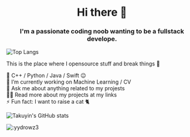 
<h1 align="center">Hi there 👋</h1>  
<h3 align="center">I'm a passionate coding noob wanting to be a fullstack develope.</h3>

![Top Langs](https://github-readme-stats.vercel.app/api/top-langs/?username=yydrowz3&layout=compact)

This is the place where I opensource stuff and break things 🤣

🔭  C++ / Python / Java / Swift 😉  
🌱  I’m currently working on Machine Learning / CV  
💬  Ask me about anything related to my projests  
👨‍💻  Read more about my projects at my links  
⚡  Fun fact: I want to raise a cat 🐈  

![Takuyin's GitHub stats](https://github-readme-stats.vercel.app/api?username=yydrowz3&show_icons=true&count_private=true)

![:yydrowz3](https://count.getloli.com/get/@:yydrowz3?theme=asoul)
